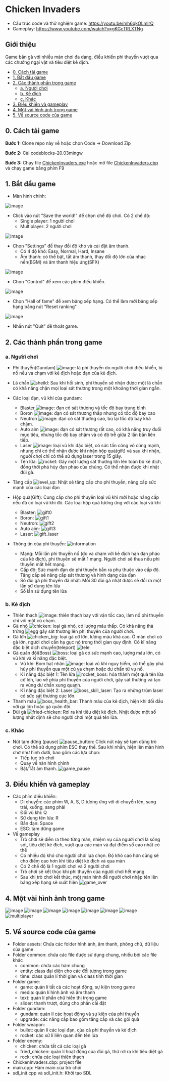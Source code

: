 # Chicken Invaders
- Cấu trúc code và thử nghiệm game: https://youtu.be/mh6qkOLmlrQ
- Gameplay: https://www.youtube.com/watch?v=gKGcTRLXTNg

## Giới thiệu 
Game bắn gà với nhiều màn chơi đa dạng, điều khiển phi thuyền vượt qua các chướng ngại vật và tiêu diệt kẻ địch.

- [0. Cách tải game](#0-cách-tải-game)
- [1. Bắt đầu game](#1-bắt-đầu-game)
- [2. Các thành phần trong game](#2-các-thành-phần-trong-game)
  * [a. Người chơi](#a-người-chơi)
  * [b. Kẻ địch](#b-kẻ-địch)
  * [c. Khác](#c-khác)
- [3. Điều khiển và gameplay](#3-điều-khiển-và-gameplay)
- [4. Một vài hình ảnh trong game](#4-một-vài-hình-ảnh-trong-game)
- [5. Về source code của game](#5-về-source-code-của-game)

## 0. Cách tải game
**Bước 1:** Clone repo này về hoặc chọn Code -> Download Zip

**Bước 2:** Cài codeblocks-20.03mingw

**Bước 3:** Chạy file [ChickenInvaders.exe](ChickenInvaders.exe) hoặc mở file [ChickenInvaders.cbp](ChickenInvaders.cbp) và chạy game bằng phím F9

## 1. Bắt đầu game

- Màn hình chính:

![image](https://github.com/hainm112123/ChickenInvaders/blob/master/assets/images/menu.png)

- Click vào nút "Save the world!" để chọn chế độ chơi. Có 2 chế độ:
  * Single player: 1 người chơi
  * Multiplayer: 2 người chơi

![image](https://github.com/hainm112123/ChickenInvaders/blob/master/assets/images/play.png)

- Chọn "Settings" để thay đổi độ khó và cài đặt âm thanh.
  * Có 4 độ khó: Easy, Normal, Hard, Insane
  * Âm thanh: có thể bật, tắt âm thanh, thay đổi độ lớn của nhạc nền(BGM) và âm thanh hiệu ứng(SFX)

![image](https://github.com/hainm112123/ChickenInvaders/blob/master/assets/images/settings.png)

- Chọn "Control" để xem các phím điều khiển.

![image](https://github.com/hainm112123/ChickenInvaders/blob/master/assets/images/control.png)

- Chọn "Hall of fame" để xem bảng xếp hạng. Có thể làm mới bảng xếp hạng bằng nút "Reset ranking"

![image](https://github.com/hainm112123/ChickenInvaders/blob/master/assets/images/ranking.png)

- Nhấn nút "Quit" để thoát game.

## 2. Các thành phần trong game
### a. Người chơi
- Phi thuyền(Gundam) ![image](https://github.com/hainm112123/ChickenInvaders/blob/master/assets/images/gundam.png): là phi thuyền do người chơi điều khiển, bị nổ nếu va chạm với kẻ địch hoặc đạn của kẻ địch.
- Lá chắn ![sheild](https://github.com/hainm112123/ChickenInvaders/assets/108868969/44399e6c-b8bb-42c6-a245-7d3f3b0c6a95): Sau khi hồi sinh, phi thuyền sẽ nhận được một lá chắn có khả năng chặn mọi loại sát thương trong một khoảng thời gian ngắn.
- Các loại đạn, vũ khí của gundam:
  *  Blaster ![image](https://github.com/hainm112123/ChickenInvaders/blob/master/assets/images/blaster0.png): đạn có sát thương và tốc độ bay trung bình
  *  Boron ![image](https://github.com/hainm112123/ChickenInvaders/blob/master/assets/images/boron0.png): đạn có sát thương thấp nhưng có tốc độ bay cao
  *  Neutron ![image](https://github.com/hainm112123/ChickenInvaders/blob/master/assets/images/neutron0.png): đạn có sát thương cao, bù lại tốc độ bay khá chậm.
  *  Auto aim ![image](https://github.com/hainm112123/ChickenInvaders/blob/master/assets/images/bullet-auto-aim.png): đạn có sát thương rất cao, có khả năng truy đuổi mục tiêu, nhưng tốc độ bay chậm và có độ trễ giữa 2 lần bắn liên tiếp.
  *  Laser ![image](https://github.com/hainm112123/ChickenInvaders/blob/master/assets/images/laser.png): loại vũ khí đặc biệt, có sức tấn công vô cùng mạnh, nhưng chỉ có thể nhận được khi nhận hộp quà(gift) và sau khi nhận, người chơi chỉ có thể sử dụng laser trong 15 giây.
  *  Tên lửa: ![rocket](https://github.com/hainm112123/ChickenInvaders/assets/108868969/38f95334-d128-4133-9566-52c57530a788): Gây một lượng sát thương lớn lên toàn bộ kẻ địch, đồng thời phá hủy đạn pháo của chúng. Có thể nhận được khi nhặt đùi gà.

- Tăng cấp ![level_up](https://github.com/hainm112123/ChickenInvaders/assets/108868969/556ddd32-3d17-4db1-8ba4-77841ba5de67): Nhặt sẽ tăng cấp cho phi thuyền, nâng cấp sức mạnh của các loại đạn
- Hộp quà(Gift): Cung cấp cho phi thuyền loại vũ khí mới hoặc nâng cấp nếu đã có loại vũ khí đó. Các loại hộp quà tương ứng với các loại vũ khí
  * Blaster: ![gift0](https://github.com/hainm112123/ChickenInvaders/assets/108868969/3086c019-99aa-44c4-a74e-88c3a8fbcebc)
  * Boron: ![gift1](https://github.com/hainm112123/ChickenInvaders/assets/108868969/d872c30f-efe5-486d-9157-d8707888146e)
  * Neutron: ![gift2](https://github.com/hainm112123/ChickenInvaders/assets/108868969/27813d4e-d1f7-470f-be24-f39439e8b67a)
  * Auto aim: ![gift3](https://github.com/hainm112123/ChickenInvaders/assets/108868969/41d997b6-c88a-4dd6-a5ea-58a0c2167eb3)
  * Laser: ![gift_laser](https://github.com/hainm112123/ChickenInvaders/assets/108868969/46e55ac7-b61e-4112-a3a4-bd214bb2d36d)

- Thông tin của phi thuyền: ![information](https://github.com/hainm112123/ChickenInvaders/assets/108868969/0d3bda30-0ba8-468c-919f-5f457e976e52)
  * Mạng: Mỗi lần phi thuyền nổ (do va chạm với kẻ địch hạn đạn pháo của kẻ địch), phi thuyền sẽ mất 1 mạng. Người chơi sẽ thua nếu phi thuyền mất hết mạng.
  * Cấp độ: Sức mạnh đạn do phi thuyền bắn ra phụ thuộc vào cấp độ. Tăng cấp sẽ nâng cấp sát thương và hình dạng của đạn
  * Số đùi gà phi thuyền đã nhặt: Mỗi 30 đùi gà nhặt được sẽ đổi ra một lần sử dụng tên lửa
  * Số lần sử dụng tên lửa

### b. Kẻ địch
- Thiên thạch ![image](https://github.com/hainm112123/ChickenInvaders/blob/master/assets/images/rock.png): thiên thạch bay với vận tốc cao, làm nổ phi thuyền chỉ với một cú chạm.
- Gà nhỏ ![chicken](https://github.com/hainm112123/ChickenInvaders/assets/108868969/f7f26da9-18f0-4e8a-bf23-5bd25f64d0ff): loại gà nhỏ, có lượng máu thấp. Có khả năng thả trứng ![egg](https://github.com/hainm112123/ChickenInvaders/assets/108868969/124da69f-16e1-4eb4-b70a-a4b02122791b) gây sát thương lên phi thuyền của người chơi.
- Gà lớn ![chicken_big](https://github.com/hainm112123/ChickenInvaders/assets/108868969/e4a61785-5407-4f1d-9eed-12ff3a3c25c4): loại gà cỡ lớn, lượng máu khá cao. Ở màn chơi có gà lớn, người chơi cần hạ gục nó trong thời gian quy định. Có kĩ năng đặc biệt dịch chuyển(teleport) ![tele](https://github.com/hainm112123/ChickenInvaders/assets/108868969/d773ca17-e93a-4845-bc4b-dbb38e637804)
- Gà quân đội(Boss) ![boss](https://github.com/hainm112123/ChickenInvaders/assets/108868969/d999b775-c3ce-41fe-ab36-d03a0b25d1f6): loại gà có sức mạnh cao, lượng máu lớn, có vũ khí và kĩ năng đặc biệt.
  * Vũ khí: Bom hạt nhân ![image](https://github.com/hainm112123/ChickenInvaders/blob/master/assets/images/bomb.png): loại vũ khí nguy hiểm, có thể gây phá hủy phi thuyền qua một cú va chạm hoặc dư chấn từ vụ nổ.
  * Kĩ năng đặc biệt 1: Tên lửa ![rocket_boss](https://github.com/hainm112123/ChickenInvaders/assets/108868969/d5fc2f99-af65-4325-ba8b-91aabd2acb12): hóa thành một quả tên lửa cỡ lớn, lao về phía phi thuyền của người chơi, gây sát thương và tạo ra vùng dư chấn xung quanh.
  * Kĩ năng đặc biệt 2: Laser ![boss_skill_laser](https://github.com/hainm112123/ChickenInvaders/assets/108868969/497f9073-aa5a-43c1-b8ff-5bc92c56e2a0): Tạo ra những trùm laser có sức sát thương cực lớn.
- Thanh máu ![boss_health_bar](https://github.com/hainm112123/ChickenInvaders/assets/108868969/4f26eccf-0169-4202-a460-1be026f8cf87): Thanh máu của kẻ địch, hiện khi đối đầu với gà lớn hoặc gà quân đội.
- Đùi gà ![fried-chicken](https://github.com/hainm112123/ChickenInvaders/assets/108868969/a21bf939-8e05-47a3-bcd0-a3e586183072): Rơi ra khi tiêu diệt kẻ địch. Nhặt được một số lượng nhất định sẽ cho người chơi một quả tên lửa.

### c. Khác
- Nút tạm dừng (pause) ![pause_button](https://github.com/hainm112123/ChickenInvaders/assets/108868969/4be8c34b-ae71-4d8b-b481-e984360b2a4d): Click nút này sẽ tạm dừng trò chơi. Có thể sử dụng phím ESC thay thế. Sau khi nhấn, hiện lên màn hình chờ như hình dưới, bao gồm các lựa chọn:
  * Tiếp tục trò chơi
  * Quay về nàn hình chính
  * Bật/Tắt âm thanh.
![game_pause](https://github.com/hainm112123/ChickenInvaders/assets/108868969/fb76cfd8-0dfd-4d3c-839d-7c00c383d2fc)

## 3. Điều khiển và gameplay

- Các phím điều khiển:
  * Di chuyển: các phím W, A, S, D tương ứng với di chuyển lên, sang trái, xuống, sang phải
  * Đổi vũ khí: Q
  * Sử dụng tên lửa: R
  * Bắn đạn: Space
  * ESC: tạm dừng game
- Về gameplay
  * Trò chơi sẽ diễn ra theo từng màn, nhiệm vụ của người chơi là sống sót, tiêu diệt kẻ địch, vượt qua các màn và đạt điểm số cao nhất có thể
  * Có nhiều độ khó cho người chơi lựa chọn. Độ khó cao hơn cũng sẽ cho điểm cao hơn khi tiêu diệt kẻ địch và qua màn
  * Có 2 chế độ là 1 người chơi và 2 người chơi
  * Trò chơi sẽ kết thúc khi phi thuyền của người chơi hết mạng
  * Sau khi trò chơi kết thúc, một màn hình để người chơi nhập tên lên bảng xếp hạng sẽ xuất hiện
    ![game_over](https://github.com/hainm112123/ChickenInvaders/assets/108868969/86ef7882-d670-403e-b425-347dae8e7d8e)

## 4. Một vài hình ảnh trong game

![image](https://github.com/hainm112123/ChickenInvaders/blob/master/assets/images/round_chicken.png)
![image](https://github.com/hainm112123/ChickenInvaders/blob/master/assets/images/round_chicken_cycle.png)
![image](https://github.com/hainm112123/ChickenInvaders/blob/master/assets/images/round_chicken_dodge.png)
![image](https://github.com/hainm112123/ChickenInvaders/blob/master/assets/images/round_rock_fall.png)
![image](https://github.com/hainm112123/ChickenInvaders/blob/master/assets/images/round_rock_side.png)
![image](https://github.com/hainm112123/ChickenInvaders/blob/master/assets/images/boss_rocket.png)
![image](https://github.com/hainm112123/ChickenInvaders/blob/master/assets/images/boss_laser.png)
![multiplayer](https://github.com/hainm112123/ChickenInvaders/assets/108868969/9d244a3b-464a-4392-804f-a76524a37615)

## 5. Về source code của game
- Folder assets: Chứa các folder hình ảnh, âm thanh, phông chữ, dữ liệu của game
- Folder common: chứa các file được sử dụng chung, nhiều bởi các file khác
  * common: chứa các hàm chung
  * entity: class đại diện cho các đối tượng trong game
  * time: class quản lí thời gian và class tính thời gian
- Folder game: 
  * game: quản lí tất cả các hoạt động, sự kiện trong game
  * media: quản lí hình ảnh và âm thanh
  * text: quản lí phần chữ hiển thị trong game
  * slider: thanh trượt, dùng cho phần cài đặt
- Folder gundam:
  * gundam: quản lí các hoạt động và sự kiện của phi thuyền
  * upgrade: các nâng cấp bao gồm tăng cấp và các gói quà
- Folder weapon:
  * bullet: quản lí các loại đạn, của cả phi thuyền và kẻ địch
  * rocket: các xử lí liên quan đến tên lửa
- Folder enemy:
  * chicken: chứa tất cả các loại gà
  * fried_chicken: quản lí hoạt động của đùi gà, thứ rơi ra khi tiêu diệt gà
  * rock: chứa các loại thiên thạch
- ChickenInvaders.cbp: project file
- main.cpp: Hàm main của trò chơi
- sdl_init.cpp và sdl_init.h: Khởi tạo SDL
